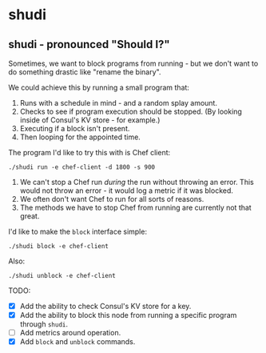 shudi
=============

## shudi - pronounced "Should I?"

Sometimes, we want to block programs from running - but we don't want to do something drastic like "rename the binary".

We could achieve this by running a small program that:

1. Runs with a schedule in mind - and a random splay amount.
2. Checks to see if program execution should be stopped. (By looking inside of Consul's KV store - for example.)
3. Executing if a block isn't present.
4. Then looping for the appointed time.

The program I'd like to try this with is Chef client:

`./shudi run -e chef-client -d 1800 -s 900`

1. We can't stop a Chef run *during* the run without throwing an error. This would not throw an error - it would log a metric if it was blocked.
2. We often don't want Chef to run for all sorts of reasons.
3. The methods we have to stop Chef from running are currently not that great.

I'd like to make the `block` interface simple:

`./shudi block -e chef-client`

Also:

`./shudi unblock -e chef-client`

TODO:

- [x] Add the ability to check Consul's KV store for a key.
- [x] Add the ability to block this node from running a specific program through `shudi`.
- [ ] Add metrics around operation.
- [x] Add `block` and `unblock` commands.
